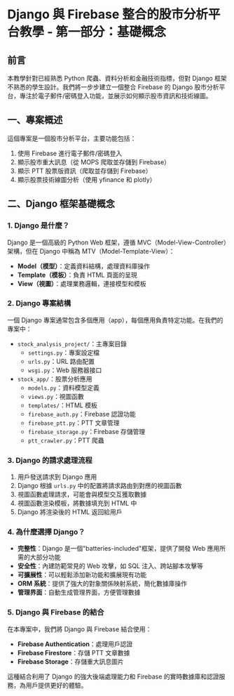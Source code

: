 # Django 與 Firebase 整合的股市分析平台教學 - 第一部分：基礎概念

## 前言

本教學針對已經熟悉 Python 爬蟲、資料分析和金融技術指標，但對 Django 框架不熟悉的學生設計。我們將一步步建立一個整合 Firebase 的 Django 股市分析平台，專注於電子郵件/密碼登入功能，並展示如何顯示股市資訊和技術線圖。

## 一、專案概述

這個專案是一個股市分析平台，主要功能包括：

1. 使用 Firebase 進行電子郵件/密碼登入
2. 顯示股市重大訊息（從 MOPS 爬取並存儲到 Firebase）
3. 顯示 PTT 股票版資訊（爬取並存儲到 Firebase）
4. 顯示股票技術線圖分析（使用 yfinance 和 plotly）

## 二、Django 框架基礎概念

### 1. Django 是什麼？

Django 是一個高級的 Python Web 框架，遵循 MVC（Model-View-Controller）架構，但在 Django 中稱為 MTV（Model-Template-View）：

- **Model（模型）**：定義資料結構，處理資料庫操作
- **Template（模板）**：負責 HTML 頁面的呈現
- **View（視圖）**：處理業務邏輯，連接模型和模板

### 2. Django 專案結構

一個 Django 專案通常包含多個應用（app），每個應用負責特定功能。在我們的專案中：

- `stock_analysis_project/`：主專案目錄
  - `settings.py`：專案設定檔
  - `urls.py`：URL 路由配置
  - `wsgi.py`：Web 服務器接口
- `stock_app/`：股票分析應用
  - `models.py`：資料模型定義
  - `views.py`：視圖函數
  - `templates/`：HTML 模板
  - `firebase_auth.py`：Firebase 認證功能
  - `firebase_ptt.py`：PTT 文章管理
  - `firebase_storage.py`：Firebase 存儲管理
  - `ptt_crawler.py`：PTT 爬蟲

### 3. Django 的請求處理流程

1. 用戶發送請求到 Django 應用
2. Django 根據 `urls.py` 中的配置將請求路由到對應的視圖函數
3. 視圖函數處理請求，可能會與模型交互獲取數據
4. 視圖函數渲染模板，將數據填充到 HTML 中
5. Django 將渲染後的 HTML 返回給用戶

### 4. 為什麼選擇 Django？

- **完整性**：Django 是一個"batteries-included"框架，提供了開發 Web 應用所需的大部分功能
- **安全性**：內建防範常見的 Web 攻擊，如 SQL 注入、跨站腳本攻擊等
- **可擴展性**：可以輕鬆添加新功能和擴展現有功能
- **ORM 系統**：提供了強大的對象關係映射系統，簡化數據庫操作
- **管理界面**：自動生成管理界面，方便管理數據

### 5. Django 與 Firebase 的結合

在本專案中，我們將 Django 與 Firebase 結合使用：

- **Firebase Authentication**：處理用戶認證
- **Firebase Firestore**：存儲 PTT 文章數據
- **Firebase Storage**：存儲重大訊息圖片

這種結合利用了 Django 的強大後端處理能力和 Firebase 的實時數據庫和認證服務，為用戶提供更好的體驗。 